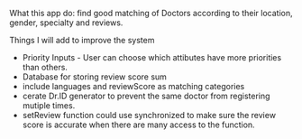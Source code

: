 What this app do:
   find good matching of Doctors according to their location, gender, specialty and reviews.
  

Things I will add to improve the system

* Priority Inputs - User can choose which attibutes have more priorities than others.
* Database for storing review score sum
* include languages and reviewScore as matching categories
* cerate Dr.ID generator to prevent the same doctor from registering mutiple times.
* setReview function could use synchronized to make sure the review score is accurate when there are many access to the function.
